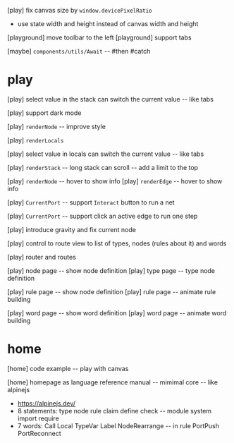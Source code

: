 [play] fix canvas size by `window.devicePixelRatio`

- use state width and height instead of canvas width and height

[playground] move toolbar to the left
[playground] support tabs

[maybe] `components/utils/Await` -- #then #catch

# play

[play] select value in the stack can switch the current value -- like tabs

[play] support dark mode

[play] `renderNode` -- improve style

[play] `renderLocals`

[play] select value in locals can switch the current value -- like tabs

[play] `renderStack` -- long stack can scroll -- add a limit to the top

[play] `renderNode` -- hover to show info
[play] `renderEdge` -- hover to show info

[play] `CurrentPort` -- support `Interact` button to run a net

[play] `CurrentPort` -- support click an active edge to run one step

[play] introduce gravity and fix current node

[play] control to route view to list of types, nodes (rules about it) and words

[play] router and routes

[play] node page -- show node definition
[play] type page -- type node definition

[play] rule page -- show node definition
[play] rule page -- animate rule building

[play] word page -- show word definition
[play] word page -- animate word building

# home

[home] code example -- play with canvas

[home] homepage as language reference manual -- mimimal core -- like alpinejs

- https://alpinejs.dev/
- 8 statements: type node rule claim define check -- module system import require
- 7 words: Call Local TypeVar Label NodeRearrange -- in rule PortPush PortReconnect
